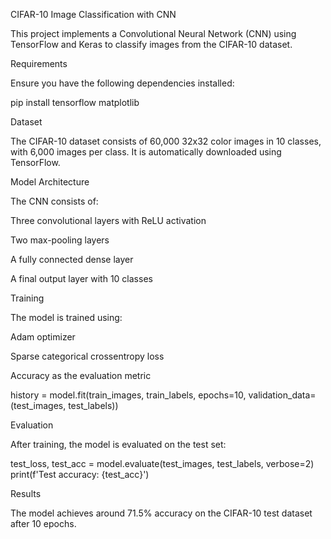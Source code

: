 CIFAR-10 Image Classification with CNN

This project implements a Convolutional Neural Network (CNN) using TensorFlow and Keras to classify images from the CIFAR-10 dataset.

Requirements

Ensure you have the following dependencies installed:

pip install tensorflow matplotlib

Dataset

The CIFAR-10 dataset consists of 60,000 32x32 color images in 10 classes, with 6,000 images per class. It is automatically downloaded using TensorFlow.

Model Architecture

The CNN consists of:

Three convolutional layers with ReLU activation

Two max-pooling layers

A fully connected dense layer

A final output layer with 10 classes


Training

The model is trained using:

Adam optimizer

Sparse categorical crossentropy loss

Accuracy as the evaluation metric


history = model.fit(train_images, train_labels, epochs=10,
                    validation_data=(test_images, test_labels))

Evaluation

After training, the model is evaluated on the test set:

test_loss, test_acc = model.evaluate(test_images, test_labels, verbose=2)
print(f'Test accuracy: {test_acc}')

Results

The model achieves around 71.5% accuracy on the CIFAR-10 test dataset after 10 epochs.
